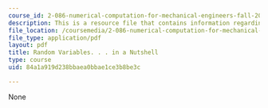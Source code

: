 ```yaml
---
course_id: 2-086-numerical-computation-for-mechanical-engineers-fall-2014
description: This is a resource file that contains information regarding random variables.
file_location: /coursemedia/2-086-numerical-computation-for-mechanical-engineers-fall-2014/84a1a919d238bbaea0bbae1ce3b8be3c_MIT2_086F14_Random_Var.pdf
file_type: application/pdf
layout: pdf
title: Random Variables. . . in a Nutshell
type: course
uid: 84a1a919d238bbaea0bbae1ce3b8be3c

---
```

None